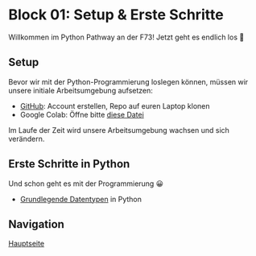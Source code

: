 # Block 01: Setup & Erste Schritte

Willkommen im Python Pathway an der F73! Jetzt geht es endlich los 🚀

## Setup
Bevor wir mit der Python-Programmierung loslegen können, müssen wir unsere initiale Arbeitsumgebung aufsetzen:
* [GitHub](docs/GitHub.md): Account erstellen, Repo auf euren Laptop klonen
* Google Colab: Öffne bitte [diese Datei](ColabSetup.ipynb)

Im Laufe der Zeit wird unsere Arbeitsumgebung wachsen und sich verändern.

## Erste Schritte in Python
Und schon geht es mit der Programmierung 😀
* [Grundlegende Datentypen](GrundlegendeDatentypen.ipynb) in Python


## Navigation
 [Hauptseite](../../README.md)
